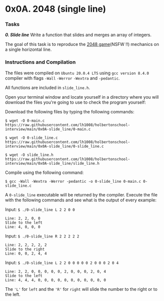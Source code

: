 # 0x0A. 2048 (single line)

### Tasks

_**0. Slide line**_
Write a function that slides and merges an array of integers.

The goal of this task is to reproduce the [2048 game](https://intranet.hbtn.io/rltoken/zbaecdLFfcqthH0X60M62g)(NSFW !!) mechanics on a single horizontal line.

### Instructions and Compilation

The files were compiled on `Ubuntu 20.0.4 LTS` using `gcc version 8.4.0` compiler with flags `-Wall` `-Werror` `-Wextra` and `-pedantic`.

All functions are included in `slide_line.h`.

Open your terminal window and locate yourself in a directory where you will download the files you're going to use to check the program yourself:

Download the following files by typing the following commands:

`$ wget -O 0-main.c https://raw.githubusercontent.com/lh1008/holbertonschool-interview/main/0x0A-slide_line/0-main.c`

`$ wget -O 0-slide_line.c https://raw.githubusercontent.com/lh1008/holbertonschool-interview/main/0x0A-slide_line/0-slide_line.c`

`$ wget -O slide_line.h https://raw.githubusercontent.com/lh1008/holbertonschool-interview/main/0x0A-slide_line/slide_line.h`

Compile using the following command:

`$ gcc -Wall -Wextra -Werror -pedantic -o 0-slide_line 0-main.c 0-slide_line.c`

A `0-slide_line` executable will be returned by the compiler. Execute the file with the following commands and see what is the output of every example:

Input:
`$ ./0-slide_line L 2 2 0 0`
```
Line: 2, 2, 0, 0
Slide to the left
Line: 4, 0, 0, 0
```
Input:
`$ ./0-slide_line R 2 2 2 2 2`
```
Line: 2, 2, 2, 2, 2
Slide to the right
Line: 0, 0, 2, 4, 4
```

Input:
`$ ./0-slide_line L 2 2 0 0 0 0 0 2 0 0 0 2 0 4`
```
Line: 2, 2, 0, 0, 0, 0, 0, 2, 0, 0, 0, 2, 0, 4
Slide to the left
Line: 4, 4, 4, 0, 0, 0, 0, 0, 0, 0, 0, 0, 0, 0
```

The `'L'` for `left` and the `'R'` for `right` will slide the number to the right or to the left. 